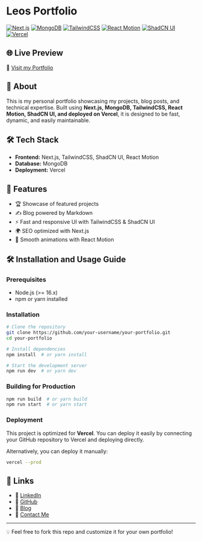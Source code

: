 # Leos Portfolio

[![Next.js](https://img.shields.io/badge/Next.js-15-black?logo=next.js)](https://nextjs.org/)
[![MongoDB](https://img.shields.io/badge/MongoDB-Database-green?logo=mongodb)](https://www.mongodb.com/)
[![TailwindCSS](https://img.shields.io/badge/TailwindCSS-CSS-blue?logo=tailwindcss)](https://tailwindcss.com/)
[![React Motion](https://img.shields.io/badge/React%20Motion-Animation-blue?logo=react)](https://github.com/chenglou/react-motion)
[![ShadCN UI](https://img.shields.io/badge/ShadCN-UI-black?logo=react)](https://ui.shadcn.com/)
[![Vercel](https://img.shields.io/badge/Vercel-Hosting-black?logo=vercel)](https://vercel.com/)

## 🌐 Live Preview

🚀 [Visit my Portfolio](https://www.leos-fullstack.me)

## 📖 About

This is my personal portfolio showcasing my projects, blog posts, and technical expertise. Built using **Next.js, MongoDB, TailwindCSS, React Motion, ShadCN UI, and deployed on Vercel**, it is designed to be fast, dynamic, and easily maintainable.

## 🛠 Tech Stack

- **Frontend:** Next.js, TailwindCSS, ShadCN UI, React Motion
- **Database:** MongoDB
- **Deployment:** Vercel

## 📝 Features

- 🏆 Showcase of featured projects
- ✍️ Blog powered by Markdown
- ⚡ Fast and responsive UI with TailwindCSS & ShadCN UI
- 🌍 SEO optimized with Next.js
- 🎨 Smooth animations with React Motion

## 🛠 Installation and Usage Guide

### Prerequisites
- Node.js (>= 16.x)
- npm or yarn installed

### Installation
```sh
# Clone the repository
git clone https://github.com/your-username/your-portfolio.git
cd your-portfolio

# Install dependencies
npm install  # or yarn install

# Start the development server
npm run dev  # or yarn dev
```

### Building for Production
```sh
npm run build  # or yarn build
npm run start  # or yarn start
```

### Deployment
This project is optimized for **Vercel**. You can deploy it easily by connecting your GitHub repository to Vercel and deploying directly.

Alternatively, you can deploy it manually:
```sh
vercel --prod
```

## 🔗 Links

- 💼 [LinkedIn](https://www.linkedin.com/in/leosfullstackvn/)
- 📂 [GitHub](https://github.com/leos0509)
- 📝 [Blog](https://www.leos-fun-blog.online/)
- 📧 [Contact Me](mailto:baopham.201015@gmail.com)

---

💡 Feel free to fork this repo and customize it for your own portfolio!

